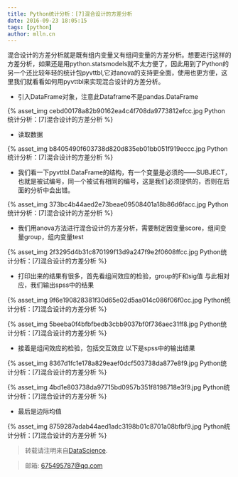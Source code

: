 ```yaml
---
title: Python统计分析：[7]混合设计的方差分析
date: 2016-09-23 18:05:15
tags: [python]
author: mlln.cn
---
```

混合设计的方差分析就是既有组内变量又有组间变量的方差分析。想要进行这样的方差分析，如果还是用python.statsmodels就不太方便了，因此用到了Python的另一个还比较年轻的统计包pyvttbl,它对anova的支持更全面，使用也更方便，这里我们就看看如何用pyvttbl来实现混合设计的方差分析。

- 引入DataFrame对象，注意此Dataframe不是pandas.DataFrame

{% asset_img cebd00178a82b90162ea4c4f708da9773812efcc.jpg Python统计分析：[7]混合设计的方差分析 %}

- 读取数据

{% asset_img b8405490f603738d820d835eb01bb051f919eccc.jpg Python统计分析：[7]混合设计的方差分析 %}

- 我们看一下pyvttbl.DataFrame的结构，有一个变量是必须的——SUBJECT，也就是被试编号，同一个被试有相同的编号，这是我们必须提供的，否则在后面的分析中会出错。

{% asset_img 373bc4b44aed2e73beae09508401a18b86d6facc.jpg Python统计分析：[7]混合设计的方差分析 %}

- 我们用anova方法进行混合设计的方差分析，需要制定因变量score，组间变量group，组内变量test

{% asset_img 2f3295d4b31c870199f13d9a247f9e2f0608ffcc.jpg Python统计分析：[7]混合设计的方差分析 %}

- 打印出来的结果有很多，首先看组间效应的检验，group的F和sig值
与此相对应，我们输出spss中的结果

{% asset_img 9f6e190828381f30d65e02d5aa014c086f06f0cc.jpg Python统计分析：[7]混合设计的方差分析 %}

{% asset_img 5beeba0f4bfbfbedb3cbb9037bf0f736aec31ff8.jpg Python统计分析：[7]混合设计的方差分析 %}

- 接着是组间效应的检验，包括交互效应
以下是spss中的输出结果

{% asset_img 8367d1fc1e178a829eaef0dcf503738da877e8f9.jpg Python统计分析：[7]混合设计的方差分析 %}

{% asset_img 4bd1e803738da97715bd0957b351f8198718e3f9.jpg Python统计分析：[7]混合设计的方差分析 %}

- 最后是边际均值

{% asset_img 8759287adab44aed1adc3198b01c8701a08bfbf9.jpg Python统计分析：[7]混合设计的方差分析 %}

> 转载请注明来自[DataScience](http://mlln.cn).

> 邮箱: 675495787@qq.com 
